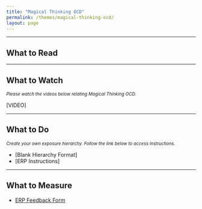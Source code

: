 ```yaml
---
title: "Magical Thinking OCD"
permalink: /themes/magical-thinking-ocd/
layout: page
---
```

- - - -

## What to Read

- - - -

## What to Watch
<sup>*Please watch the videos below relating Magical Thinking OCD.*</sup>

[VIDEO]

- - - -

## What to Do
<sup>*Create your own exposure hierarchy. Follow the link below to access instructions.*</sup>

- [Blank Hierarchy Format]
- [ERP Instructions]

- - - -

## What to Measure
- <ins>[ERP Feedback Form](https://drive.google.com/file/d/1sV7AfEHtfEZfz-0nEUezAMLIThgSHe9u/view?usp=sharing)</ins>
